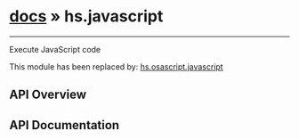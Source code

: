 # [docs](index.md) » hs.javascript
---

Execute JavaScript code

This module has been replaced by: [hs.osascript.javascript](./hs.osascript.html#javascript)

## API Overview

## API Documentation